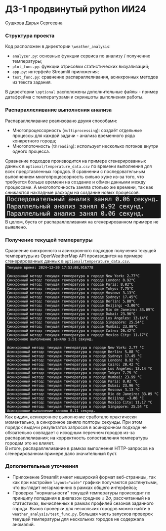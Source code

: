 # ДЗ-1 продвинутый python ИИ24
Сушкова Дарья Сергеевна
### Cтруктура проекта
Код расположен в директории `\weather_analysis`:
- `analyzer.py`: основные функции сервиса по анализу / получению температуры;
- `plot_func.py`: функции отрисовки статистических визуализаций;
- `app.py`: интерфейс Streamlit приложения;
- `test_func.py`: сравнение распараллеливания, асинхронных методов из текста задания.

В директории `\optional` расположены дополнительные файлы - пример датафрейма с температурами и скриншоты выполнения работы.
### Распараллеливание выполнения анализа
Распараллеливание реализовано двумя способами:
- Многопроцессорность (`multiprocessing`): создаёт отдельные процессы для каждой задачи - анализа временного ряда конкретного города;
- Многопоточность (`threading`): использует несколько потоков внутри одного процесса.

Сравнение подходов производится на примере сгенерированных данных в `optional/temperature_data.csv` по времени выполнения для всех представленных городов. В сравнении с последовательным выполнением многопроцессорность сильно хуже из-за того, что требуется больше времени на создание и обмен данными между процессами. А многопоточность заняла столько же времени, так как снижаются накладные расходы на создание новых процессов.<br>
![Результаты сравнения](optional/analyze_compare.png)<br>
В целом, буста от распараллеливания на сгенерированном примере не выявлено.

### Получение текущей температуры
Сравнение синхронного и асинхронного подходов получения текущей температуры из OpenWeatherMap API производится на примере сгенерированных данных в `optional/temperature_data.csv`.
![Результаты сравнения](optional/get_weather_compare.png)<br>
Как видим, асинхронное выполнение сработало практически моментально, а синхронное заняло полторы секунды. При этом порядок выдачи результатов запросов в асинхронном подходе не обязательно совпадает с исходным перечнем городов из-за распараллеливания; на корректность сопоставления температуры городам это не влияет.<br>
В итоге, распараллеливание в рамках выполнения HTTP-запросов на сгенерированном примере дало значительный буст.

### Дополнительные уточнения
- Приложение Streamlit имеет неширокий формат веб-страницы, так как при настройке `layout="wide"` графики получаются растянутыми, что выглядит негармонично в рамках общего интерфейса;
- Проверка "нормальности" текущей температуры происходит по принципу попадания в диапазон $\text{среднее}\pm 2\sigma$, рассчитанный на статистиках, вычисленных в рамках профилей сезонов заданного города. Вызов проверки для нескольких городов можно найти в `weather_analysis/test_func.py`. Большая часть запусков проверок текущей температуры для нескольких городов не содержала аномалий.